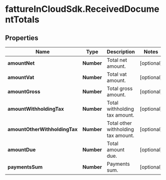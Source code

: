 # fattureInCloudSdk.ReceivedDocumentTotals

## Properties

Name | Type | Description | Notes
------------ | ------------- | ------------- | -------------
**amountNet** | **Number** | Total net amount. | [optional] 
**amountVat** | **Number** | Total vat amount. | [optional] 
**amountGross** | **Number** | Total gross amount. | [optional] 
**amountWithholdingTax** | **Number** | Total withholding tax amount. | [optional] 
**amountOtherWithholdingTax** | **Number** | Total other withholding tax amount. | [optional] 
**amountDue** | **Number** | Total amount due. | [optional] 
**paymentsSum** | **Number** | Payments sum. | [optional] 


